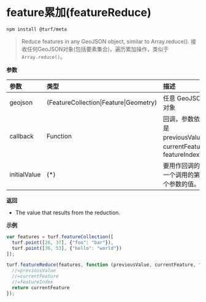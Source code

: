 # feature累加(featureReduce)

```
npm install @turf/meta
```

> Reduce features in any GeoJSON object, similar to Array.reduce().
> 接收任何GeoJSON对象(包括要素集合)，遍历累加操作，类似于`Array.reduce()`。



**参数**

| 参数         | 类型                                   | 描述                                                         |
| :----------- | :------------------------------------- | :----------------------------------------------------------- |
| geojson      | (FeatureCollection\|Feature\|Geometry) | 任意 GeoJSON 对象                                            |
| callback     | Function                               | 回调，参数依次是 previousValue、currentFeature、featureIndex |
| initialValue | (*)                                    | 要用作回调的第一个调用的第一个参数的值。                     |

**返回**

- The value that results from the reduction.

**示例**

```js
var features = turf.featureCollection([
  turf.point([26, 37], {"foo": "bar"}),
  turf.point([36, 53], {"hello": "world"})
]);

turf.featureReduce(features, function (previousValue, currentFeature, featureIndex) {
  //=previousValue
  //=currentFeature
  //=featureIndex
  return currentFeature
});
```